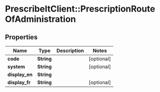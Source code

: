# PrescribeItClient::PrescriptionRouteOfAdministration

## Properties
Name | Type | Description | Notes
------------ | ------------- | ------------- | -------------
**code** | **String** |  | [optional] 
**system** | **String** |  | [optional] 
**display_en** | **String** |  | 
**display_fr** | **String** |  | [optional] 

